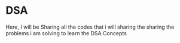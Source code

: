 # DSA
Here, I will be Sharing all the codes that i will sharing the sharing the problems i am solving to learn the DSA Concepts
